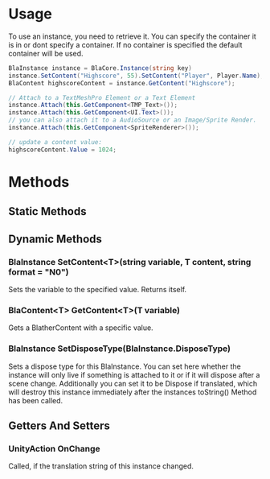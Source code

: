 # Usage
To use an instance, you need to retrieve it. You can specify the container it is in or dont specify a container. If no container is specified the default container will be used.
```csharp
BlaInstance instance = BlaCore.Instance(string key)
instance.SetContent("Highscore", 55).SetContent("Player", Player.Name);
BlaContent highscoreContent = instance.GetContent("Highscore");

// Attach to a TextMeshPro Element or a Text Element
instance.Attach(this.GetComponent<TMP_Text>());
instance.Attach(this.GetComponent<UI.Text>());
// you can also attach it to a AudioSource or an Image/Sprite Render.
instance.Attach(this.GetComponent<SpriteRenderer>());

// update a content value:
highscoreContent.Value = 1024;
```

# Methods
## Static Methods


## Dynamic Methods

### BlaInstance SetContent\<T>(string variable, T content, string format = "N0")
Sets the variable to the specified value.
Returns itself.

### BlaContent\<T> GetContent\<T>(T variable)
Gets a BlatherContent with a specific value.

### BlaInstance SetDisposeType(BlaInstance.DisposeType)
Sets a dispose type for this BlaInstance.
You can set here whether the instance will only live if something is attached to it or if it will dispose after a scene change.
Additionally you can set it to be Dispose if translated, which will destroy this instance immediately after the instances toString() Method has been called.

## Getters And Setters

### UnityAction OnChange
Called, if the translation string of this instance changed.
